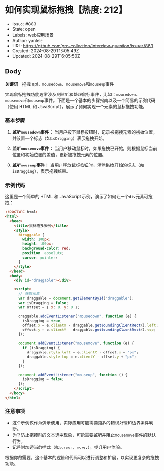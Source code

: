 # 如何实现鼠标拖拽【热度: 212】

- Issue: #863
- State: open
- Labels: web应用场景
- Author: yanlele
- URL: https://github.com/pro-collection/interview-question/issues/863
- Created: 2024-08-29T16:05:49Z
- Updated: 2024-08-29T16:05:50Z

## Body

**关键词**：拖拽 api、`mousedown`、`mousemove`和`mouseup`事件

实现鼠标拖拽功能通常涉及到监听和处理鼠标事件，比如：`mousedown`、`mousemove`和`mouseup`事件。下面是一个基本的步骤指南以及一个简易的示例代码（使用 HTML 和 JavaScript），展示了如何实现一个元素的鼠标拖拽功能。

### 基本步骤

1. **监听`mousedown`事件：** 当用户按下鼠标按钮时，记录被拖拽元素的初始位置，并设置一个标志（如`isDragging`）表示拖拽开始。

2. **监听`mousemove`事件：** 当用户移动鼠标时，如果拖拽已开始，则根据鼠标当前位置和初始位置的差值，更新被拖拽元素的位置。

3. **监听`mouseup`事件：** 当用户释放鼠标按钮时，清除拖拽开始的标志（如`isDragging`），表示拖拽结束。

### 示例代码

这里是一个简单的 HTML 和 JavaScript 示例，演示了如何让一个`div`元素可拖拽：

```html
<!DOCTYPE html>
<html>
  <head>
    <title>鼠标拖拽示例</title>
    <style>
      #draggable {
        width: 100px;
        height: 100px;
        background-color: red;
        position: absolute;
        cursor: pointer;
      }
    </style>
  </head>
  <body>
    <div id="draggable"></div>

    <script>
      // 获取元素
      var draggable = document.getElementById("draggable");
      var isDragging = false;
      var offset = { x: 0, y: 0 };

      draggable.addEventListener("mousedown", function (e) {
        isDragging = true;
        offset.x = e.clientX - draggable.getBoundingClientRect().left;
        offset.y = e.clientY - draggable.getBoundingClientRect().top;
      });

      document.addEventListener("mousemove", function (e) {
        if (isDragging) {
          draggable.style.left = e.clientX - offset.x + "px";
          draggable.style.top = e.clientY - offset.y + "px";
        }
      });

      document.addEventListener("mouseup", function () {
        isDragging = false;
      });
    </script>
  </body>
</html>
```

### 注意事项

- 这个示例仅作为演示使用，实际应用可能需要更多的错误处理和边界条件判断。
- 为了防止拖拽时的文本选中现象，可能需要监听并阻止`mousemove`事件的默认行为。
- 记得附加适当的样式（如`cursor: move;`），提升用户体验。

根据你的需要，这个基本的逻辑和代码可以进行调整和扩展，以实现更复杂的拖拽功能。

